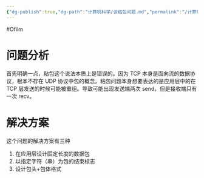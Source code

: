```yaml
---
{"dg-publish":true,"dg-path":"计算机科学/谈粘包问题.md","permalink":"/计算机科学/谈粘包问题/","created":"2022-07-20T15:41:49.000+08:00","updated":"2024-08-31T22:13:49.000+08:00"}
---
```


#Ofilm

# 问题分析

首先明确一点，粘包这个说法本质上是错误的。因为 TCP 本身是面向流的数据协议，根本不存在 UDP 协议中包的概念。粘包问题本身想要表达的是应用层中的在 TCP 层发送的时候可能被重组。导致可能出现发送端两次 send，但是接收端只有一次 recv。

# 解决方案

这个问题的解决方案有三种

1. 在应用层设计固定长度的数据包
2. 以指定字符（串）为包的结束标志
3. 设计包头+包体格式